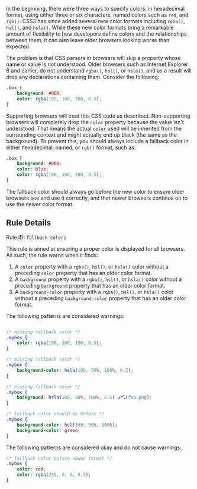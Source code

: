 In the beginning, there were three ways to specify colors: in hexadecimal format, using either three or six characters, named colors such as `red`, and `rgb()`. CSS3 has since added several new color formats including `rgba()`, `hsl()`, and `hsla()`. While these new color formats bring a remarkable amount of flexibility to how developers define colors and the relationships between them, it can also leave older browsers looking worse than expected.

The problem is that CSS parsers in browsers will skip a property whose name or value is not understood. Older browsers such as Internet Explorer 8 and earlier, do not understand `rgba()`, `hsl()`, or `hsla()`, and as a result will drop any declarations containing them. Consider the following:

```css
.box {
    background: #000;
    color: rgba(100, 100, 200, 0.5);
}
```

Supporting browsers will treat this CSS code as described. Non-supporting browsers will completely drop the `color` property because the value isn't understood. That means the actual `color` used will be inherited from the surrounding context and might actually end up black (the same as the background). To prevent this, you should always include a fallback color in either hexadecimal, named, or `rgb()` format, such as:

```css
.box {
    background: #000;
    color: blue;
    color: rgba(100, 100, 200, 0.5);
}
```

The fallback color should always go before the new color to ensure older browsers see and use it correctly, and that newer browsers continue on to use the newer color format.

## Rule Details

Rule ID: `fallback-colors`

This rule is aimed at ensuring a proper color is displayed for all browsers. As such, the rule warns when it finds:

1. A `color` property with a `rgba()`, `hsl()`, or `hsla()` color without a preceding `color` property that has an older color format.
1. A `background` property with a `rgba()`, `hsl()`, or `hsla()` color without a preceding `background` property that has an older color format.
1. A `background-color` property with a `rgba()`, `hsl()`, or `hsla()` color without a preceding `background-color` property that has an older color format.

The following patterns are considered warnings:

```css

/* missing fallback color */
.mybox {
    color: rgba(100, 200, 100, 0.5);
}

/* missing fallback color */
.mybox {
    background-color: hsla(100, 50%, 100%, 0.5);
}

/* missing fallback color */
.mybox {
    background: hsla(100, 50%, 100%, 0.5) url(foo.png);
}

/* fallback color should be before */
.mybox {
    background-color: hsl(100, 50%, 100%);
    background-color: green;
}
```

The following patterns are considered okay and do not cause warnings:

```css
/* fallback color before newer format */
.mybox {
    color: red;
    color: rgba(255, 0, 0, 0.5);
}
```